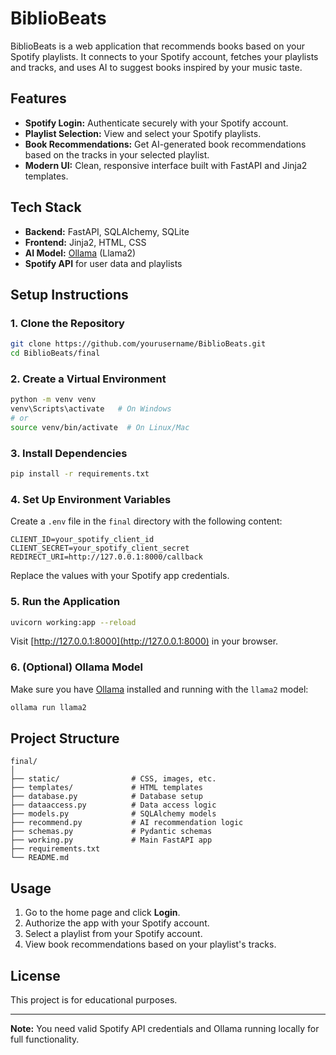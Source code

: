 # BiblioBeats

BiblioBeats is a web application that recommends books based on your Spotify playlists. It connects to your Spotify account, fetches your playlists and tracks, and uses AI to suggest books inspired by your music taste.

## Features

- **Spotify Login:** Authenticate securely with your Spotify account.
- **Playlist Selection:** View and select your Spotify playlists.
- **Book Recommendations:** Get AI-generated book recommendations based on the tracks in your selected playlist.
- **Modern UI:** Clean, responsive interface built with FastAPI and Jinja2 templates.

## Tech Stack

- **Backend:** FastAPI, SQLAlchemy, SQLite
- **Frontend:** Jinja2, HTML, CSS
- **AI Model:** [Ollama](https://ollama.com/) (Llama2)
- **Spotify API** for user data and playlists

## Setup Instructions

### 1. Clone the Repository

```sh
git clone https://github.com/yourusername/BiblioBeats.git
cd BiblioBeats/final
```

### 2. Create a Virtual Environment

```sh
python -m venv venv
venv\Scripts\activate   # On Windows
# or
source venv/bin/activate  # On Linux/Mac
```

### 3. Install Dependencies

```sh
pip install -r requirements.txt
```

### 4. Set Up Environment Variables

Create a `.env` file in the `final` directory with the following content:

```
CLIENT_ID=your_spotify_client_id
CLIENT_SECRET=your_spotify_client_secret
REDIRECT_URI=http://127.0.0.1:8000/callback
```

Replace the values with your Spotify app credentials.

### 5. Run the Application

```sh
uvicorn working:app --reload
```

Visit [http://127.0.0.1:8000](http://127.0.0.1:8000) in your browser.

### 6. (Optional) Ollama Model

Make sure you have [Ollama](https://ollama.com/) installed and running with the `llama2` model:

```sh
ollama run llama2
```

## Project Structure

```
final/
│
├── static/                # CSS, images, etc.
├── templates/             # HTML templates
├── database.py            # Database setup
├── dataaccess.py          # Data access logic
├── models.py              # SQLAlchemy models
├── recommend.py           # AI recommendation logic
├── schemas.py             # Pydantic schemas
├── working.py             # Main FastAPI app
├── requirements.txt
└── README.md
```

## Usage

1. Go to the home page and click **Login**.
2. Authorize the app with your Spotify account.
3. Select a playlist from your Spotify account.
4. View book recommendations based on your playlist's tracks.

## License

This project is for educational purposes.

---

**Note:** You need valid Spotify API credentials and Ollama running locally for full functionality.
